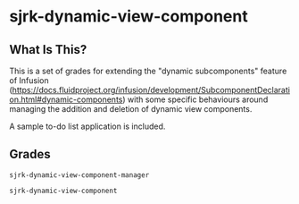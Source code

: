 # sjrk-dynamic-view-component

## What Is This?

This is a set of grades for extending the "dynamic subcomponents" feature of Infusion (https://docs.fluidproject.org/infusion/development/SubcomponentDeclaration.html#dynamic-components) with some specific behaviours around managing the addition and deletion of dynamic view components.

A sample to-do list application is included.

## Grades

`sjrk-dynamic-view-component-manager`

`sjrk-dynamic-view-component`
